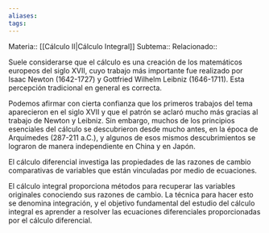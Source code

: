 ```yaml
---
aliases: 
tags:
---
```

Materia:: [[Cálculo II|Cálculo Integral]]
Subtema:: 
Relacionado:: 

Suele considerarse que el cálculo es una creación de los matemáticos europeos del siglo XVII, cuyo trabajo más importante fue realizado por Isaac Newton (1642-1727) y Gottfried Wilhelm Leibniz (1646-1711). Esta percepción tradicional en general es correcta.

Podemos afirmar con cierta confianza que los primeros trabajos del tema aparecieron en el siglo XVII y que el patrón se aclaró mucho más gracias al trabajo de Newton y Leibniz. Sin embargo, muchos de los principios esenciales del cálculo se descubrieron desde mucho antes, en la época de Arquímedes (287-211 a.C.), y algunos de esos mismos descubrimientos se lograron de manera independiente en China y en Japón. 

El cálculo diferencial investiga las propiedades de las razones de cambio comparativas de variables que están vinculadas por medio de ecuaciones.

El cálculo integral proporciona métodos para recuperar las variables originales conociendo sus razones de cambio. La técnica para hacer esto se denomina integración, y el objetivo fundamental del estudio del cálculo integral es aprender a resolver las ecuaciones diferenciales proporcionadas por el cálculo diferencial. 






